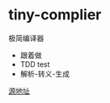 # tiny-complier

极简编译器

- 跟着做
- TDD test
- 解析-转义-生成

[源地址](https://github.com/jamiebuilds/the-super-tiny-compiler)
